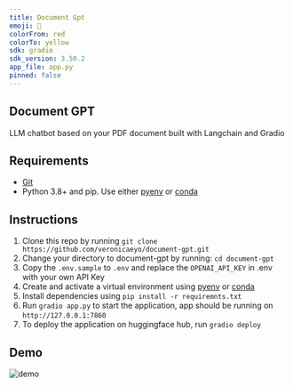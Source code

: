 ```yaml
---
title: Document Gpt
emoji: 🏢
colorFrom: red
colorTo: yellow
sdk: gradio
sdk_version: 3.50.2
app_file: app.py
pinned: false
---
```


## Document GPT

LLM chatbot based on your PDF document built with Langchain and Gradio

## Requirements

- [Git](https://git-scm.com/)
- Python 3.8+ and pip. Use either [pyenv](https://github.com/pyenv/pyenv) or [conda](https://docs.conda.io/en/latest/)

## Instructions

1. Clone this repo by running `git clone https://github.com/veronicaeyo/document-gpt.git`
2. Change your directory to document-gpt by running: `cd document-gpt`
3. Copy the `.env.sample` to `.env` and replace the `OPENAI_API_KEY` in .env with your own API Key
4. Create and activate a virtual environment using [pyenv](https://akrabat.com/creating-virtual-environments-with-pyenv/) or [conda](https://conda.io/projects/conda/en/latest/user-guide/tasks/manage-environments.html)
5. Install dependencies using `pip install -r requiremnts.txt`
6. Run `gradio app.py` to start the application, app should be running on `http://127.0.0.1:7860`
7. To deploy the application on huggingface hub, run `gradio deploy`

## Demo

![demo](images/demo.gif)
